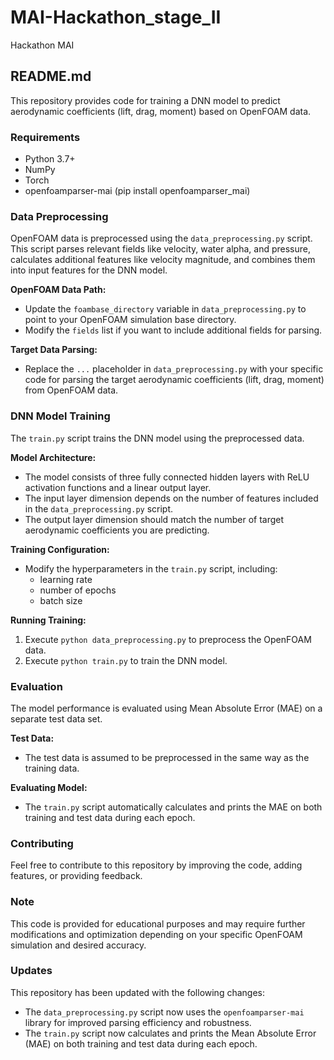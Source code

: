 # MAI-Hackathon_stage_II
Hackathon MAI
## README.md


This repository provides code for training a DNN model to predict aerodynamic coefficients (lift, drag, moment) based on OpenFOAM data.

### Requirements

* Python 3.7+
* NumPy
* Torch
* openfoamparser-mai (pip install openfoamparser_mai)

### Data Preprocessing

OpenFOAM data is preprocessed using the `data_preprocessing.py` script. This script parses relevant fields like velocity, water alpha, and pressure, calculates additional features like velocity magnitude, and combines them into input features for the DNN model.

**OpenFOAM Data Path:**

* Update the `foambase_directory` variable in `data_preprocessing.py` to point to your OpenFOAM simulation base directory.
* Modify the `fields` list if you want to include additional fields for parsing.

**Target Data Parsing:**

* Replace the `...` placeholder in `data_preprocessing.py` with your specific code for parsing the target aerodynamic coefficients (lift, drag, moment) from OpenFOAM data.

### DNN Model Training

The `train.py` script trains the DNN model using the preprocessed data.

**Model Architecture:**

* The model consists of three fully connected hidden layers with ReLU activation functions and a linear output layer.
* The input layer dimension depends on the number of features included in the `data_preprocessing.py` script.
* The output layer dimension should match the number of target aerodynamic coefficients you are predicting.

**Training Configuration:**

* Modify the hyperparameters in the `train.py` script, including:
    * learning rate
    * number of epochs
    * batch size

**Running Training:**

1. Execute `python data_preprocessing.py` to preprocess the OpenFOAM data.
2. Execute `python train.py` to train the DNN model.

### Evaluation

The model performance is evaluated using Mean Absolute Error (MAE) on a separate test data set. 

**Test Data:**

* The test data is assumed to be preprocessed in the same way as the training data.

**Evaluating Model:**

* The `train.py` script automatically calculates and prints the MAE on both training and test data during each epoch.

### Contributing

Feel free to contribute to this repository by improving the code, adding features, or providing feedback. 

### Note

This code is provided for educational purposes and may require further modifications and optimization depending on your specific OpenFOAM simulation and desired accuracy.

### Updates

This repository has been updated with the following changes:

* The `data_preprocessing.py` script now uses the `openfoamparser-mai` library for improved parsing efficiency and robustness.
* The `train.py` script now calculates and prints the Mean Absolute Error (MAE) on both training and test data during each epoch.

